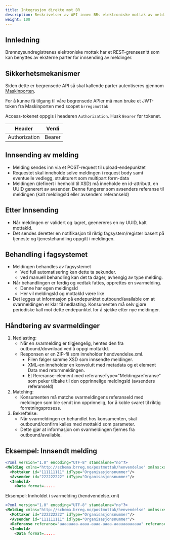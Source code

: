 ```yaml
---
title: Integrasjon direkte mot BR
description: Beskrivelser av API innen BRs elektroniske mottak av meldinger
weight: 100
---
```


## Innledning

Brønnøysundregistrenes elektroniske mottak har et REST-grensesnitt som kan benyttes av eksterne parter for innsending av meldinger.

## Sikkerhetsmekanismer

Siden dette er begrensede API så skal kallende parter autentiseres gjennom [Maskinporten](https://docs.digdir.no/maskinporten_overordnet.html).

For å kunne få tilgang til våre begrensede APIer må man bruke et JWT-token fra Maskinporten med scopet `brreg:mottak`

Access-tokenet oppgis i headeren `Authorization`. Husk `Bearer` før tokenet.

| Header        | Verdi                       |
|---------------|-----------------------------|
| Authorization | Bearer <maskinporten-token> |

## Innsending av melding

- Melding sendes inn via et POST-request til upload-endepunktet
- Requestet skal inneholde selve meldingen i request body samt eventuelle vedlegg, strukturert som multipart form-data
- Meldingen (definert i henhold til XSD) må inneholde en id-attributt, en UUID generert av avsender. Denne fungerer som avsenders referanse til meldingen (kalt meldingsId eller avsenders referanseId)

## Etter Innsending
- Når meldingen er validert og lagret, geenereres en ny UUID, kalt mottakId.
- Det sendes deretter en notifikasjon til riktig fagsystem/register basert på tjeneste og tjenestehandling oppgitt i meldingen.

## Behandling i fagsystemet
- Meldingen behandles av fagsystemet
  - Ved full automatisering kan dette ta sekunder.
  - ved manuell behandling kan det ta dager, avhengig av type melding.
- Når behandlingen er ferdig og vedtak fattes, opprettes en svarmelding.
  - Denne har egen meldingsId
  - Her vil meldingsId og mottakId være like
- Det legges ut informasjon på endepunktet outbound/available om at svarmeldingen er klar til nedlasting. Konsumenten må selv gjøre periodiske kall mot dette endepunktet for å sjekke etter nye meldinger.

## Håndtering av svarmeldinger

1. Nedlasting: 
    - Når en svarmelding er tilgjengelig, hentes den fra outbound/download ved å oppgi mottakId.
    - Responsen er en ZIP-fil som inneholder hendvendelse.xml.
      - Filen følger samme XSD som innsendte meldinger.
      - XML-en inneholder en konvolutt med metadata og et element Data med returnmeldingen.
      - Et Rereranse-element med referanseType="Meldingsreferanse" som peker tilbake til den opprinnelige meldingsId (avsenders referanseId)
2. Matching:
    - Konsumenten må matche svarmeldingens referanseId med meldingen som ble sendt inn opprinnelig, for å koble svaret til riktig forretningsprosess.
3. Bekreftelse:
    - Når svarmeldingen er behandlet hos konsumenten, skal outbound/confirm kalles med mottakId som parameter.
    - Dette gjør at informasjon om svarmeldingen fjernes fra outbound/available.

## Eksempel: Innsendt melding
```xml
<?xml version="1.0" encoding="UTF-8" standalone="no"?>
<Melding xmlns="http://schema.brreg.no/postmottak/henvendelse" xmlns:xsi="http://www.w3.org/2001/XMLSchema-instance" id="aaaaaaaa-aaaa-aaaa-aaaa-aaaaaaaaaaaa" tjeneste="tjenestenavn" tjenestehandling="tjenestehandlingnavn" versjon="4.0" xsi:schemaLocation="http://schema.brreg.no/postmottak/henvendelse melding_4.0.xsd">
  <Mottaker id="111111111" idType="Organisasjonsnummer"/>
  <Avsender id="222222222" idType="Organisasjonsnummer"/>
  <Innhold>
    <Data format=.....
```

Eksempel: Innholdet i svarmelding (hendvendelse.xml)
```xml
<?xml version="1.0" encoding="UTF-8" standalone="no"?>
<Melding xmlns="http://schema.brreg.no/postmottak/henvendelse" xmlns:xsi="http://www.w3.org/2001/XMLSchema-instance" id="bbbbbbbb-bbbb-bbbb-bbbb-bbbbbbbbbbbb" tjeneste="tjenestenavn" tjenestehandling="vedtak" versjon="4.0" xsi:schemaLocation="http://schema.brreg.no/postmottak/henvendelse melding_4.0.xsd">
  <Mottaker id="222222222" idType="Organisasjonsnummer"/>
  <Avsender id="111111111" idType="Organisasjonsnummer"/>
  <Referanse referanse="aaaaaaaa-aaaa-aaaa-aaaa-aaaaaaaaaaaa" referanseType="MeldingsReferanse"/>
  <Innhold>
    <Data format=.....
```
